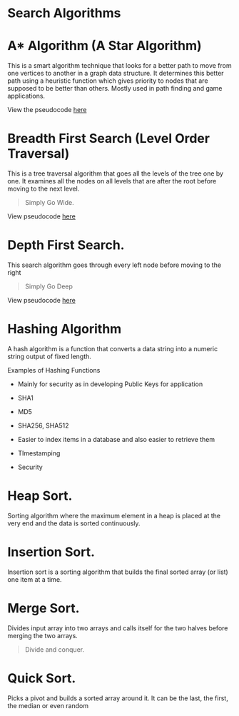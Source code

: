 # Search Algorithms

# A* Algorithm (A Star Algorithm)

 This is a smart algorithm technique that looks for a better path to move from one vertices to another in a graph data structure. It determines this better path using a heuristic function which gives priority to nodes that are supposed to be better than others. Mostly used in path finding and game applications.

 View the pseudocode [here](https://en.wikipedia.org/wiki/A*_search_algorithm)

# Breadth First Search (Level Order Traversal)

This is a tree traversal algorithm that goes all the levels of the tree one by one. It examines all the nodes on all levels that are after the root before moving to the next level. 

> Simply Go Wide.

View pseudocode [here](https://en.wikipedia.org/wiki/Breadth-first_search)


# Depth First Search.

This search algorithm goes through every left node before moving to the right

> Simply Go Deep

View pseudocode [here](https://en.wikipedia.org/wiki/Depth-first_search)


# Hashing Algorithm

A hash algorithm is a function that converts a data string into a numeric string output of fixed length.

Examples of Hashing Functions
- Mainly for security as in developing Public Keys for application
- SHA1
- MD5
- SHA256, SHA512

- Easier to index items in a database and also easier to retrieve them
- TImestamping
- Security


# Heap Sort.

Sorting algorithm where the maximum element in a heap is placed at the very end and the data is sorted continuously.

# Insertion Sort.

Insertion sort is a sorting algorithm that builds the final sorted array (or list) one item at a time.

# Merge Sort.

Divides input array into two arrays and calls itself for the two halves before merging the two arrays.

> Divide and conquer.

# Quick Sort.

 Picks a pivot and builds a sorted array around it. It can be the last, the first, the median or even random



